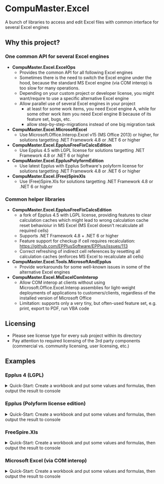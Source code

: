 # CompuMaster.Excel

A bunch of libraries to access and edit Excel files with common interface for several Excel engines

## Why this project?

### One common API for several Excel engines

  * **CompuMaster.Excel.ExcelOps**
    * Provides the common API for all following Excel engines
    * Sometimes there is the need to switch the Excel engine under the hood, because the standard MS Excel engine (via COM interop) is too slow for many operations.
    * Depending on your custom project or developer license, you might want/require to use a specific alternative Excel engine
    * Allow parallel use of several Excel engines in your project
        * at least for some work items, you need Excel engine A, while for some other work item you need Excel engine B because of its feature set, bugs, etc.
        * allow step-by-step-migrations instead of one big migration task
  * **CompuMaster.Excel.MicrosoftExcel**
    * Use Microsoft.Office.Interop.Excel v15 (MS Office 2013) or higher, for solutions targetting .NET Framework 4.8 or .NET 6 or higher
  * **CompuMaster.Excel.EpplusFreeFixCalcsEdition** 
    * Use Epplus 4.5 with LGPL license for solutions targetting .NET Framework 4.8 or .NET 6 or higher
  * **CompuMaster.Excel.EpplusPolyformEdition**
    * Use latest Epplus with Epplus Software's polyform license for solutions targetting .NET Framework 4.8 or .NET 6 or higher
  * **CompuMaster.Excel.(Free)SpireXls**
    * Use (Free)Spire.Xls for solutions targetting .NET Framework 4.8 or .NET 6 or higher

### Common helper libraries

  * **CompuMaster.Excel.EpplusFreeFixCalcsEdition** 
    * a fork of Epplus 4.5 with LGPL license, providing features to clear calculation caches which might lead to wrong calculation cache reset behavioiur in MS Excel (MS Excel doesn't recalculate all required cells)
    * Supports .NET Framework 4.8 + .NET 6 or higher
    * Feature support for checkup if cell requires recalculation: https://github.com/EPPlusSoftware/EPPlus/issues/113
    * Correct refreshing of indirect cell references by resetting all calculation caches (enforces MS Excel to recalculate all cells)
  * **CompuMaster.Excel.Tools.MicrosoftAndEpplus**
    * Provide workarounds for some well-known issues in some of the alternative Excel engines
  * **CompuMaster.Excel.MsExcelComInterop**
    * Allow COM interop at clients without using Microsoft.Office.Excel.Interop assemblies for light-weight deployments of applications to customers/clients, regardless of the installed version of Microsoft Office
    * Limitation: supports only a very tiny, but often-used feature set, e.g. print, export to PDF, run VBA code

## Licensing

  * Please see license type for every sub project within its directory
  * Pay attention to required licensing of the 3rd party components (commercial vs. community licensing, user licensing, etc.)

## Examples

### Epplus 4 (LGPL) 

<details>
<summary>Quick-Start: Create a workbook and put some values and formulas, then output the result to console</summary>

```C#
using CompuMaster.Excel.ExcelOps;

string FirstSheetName;
TextTable formulasOrValues;
TextTable values;

//Create a workbook and put some values and formulas
ExcelDataOperationsBase workbook = new EpplusFreeExcelDataOperations(null, ExcelDataOperationsBase.OpenMode.CreateFile, true, null);
FirstSheetName = workbook.SheetNames()[0];
workbook.WriteCellValue<int>(FirstSheetName, 0, 0, 123);
workbook.WriteCellValue<double>(new ExcelCell(FirstSheetName, "B1", ExcelCell.ValueTypes.All), 456.123);
workbook.WriteCellFormula(FirstSheetName, 0, 2, @"SUM(A1:B1)", true);

//Output table with formulas or alternatively with formatted cell value
formulasOrValues = workbook.SheetContentMatrix(FirstSheetName, ExcelDataOperationsBase.MatrixContent.FormulaOrFormattedText);
System.Console.WriteLine(formulasOrValues.ToUIExcelTable());

//Output table with calculated or static values
values = workbook.SheetContentMatrix(FirstSheetName, ExcelDataOperationsBase.MatrixContent.StaticOrCalculatedValues);
System.Console.WriteLine(values.ToUIExcelTable());
```

leads to following output

```text
# |A  |B      |C
--+---+-------+-----------
1 |123|456,123|=SUM(A1:B1)

# |A  |B      |C
--+---+-------+-------
1 |123|456,123|579,123
```
</details>

### Epplus (Polyform license edition) 

<details>
<summary>Quick-Start: Create a workbook and put some values and formulas, then output the result to console</summary>

```C#
using CompuMaster.Excel.ExcelOps;

string FirstSheetName;
TextTable formulasOrValues;
TextTable values;

//Assign required license context for Epplus component
EpplusPolyformExcelDataOperations.LicenseContext = OfficeOpenXml.LicenseContext.NonCommercial;

//Create a workbook and put some values and formulas
workbook = new EpplusPolyformExcelDataOperations(null, ExcelDataOperationsBase.OpenMode.CreateFile, true, null);
FirstSheetName = workbook.SheetNames()[0];
workbook.WriteCellValue<int>(FirstSheetName, 0, 0, 123);
workbook.WriteCellValue<double>(new ExcelCell(FirstSheetName, "B1", ExcelCell.ValueTypes.All), 456.123);
workbook.WriteCellFormula(FirstSheetName, 0, 2, @"SUM(A1:B1)", true);

//Output table with formulas or alternatively with formatted cell value
formulasOrValues = workbook.SheetContentMatrix(FirstSheetName, ExcelDataOperationsBase.MatrixContent.FormulaOrFormattedText);
System.Console.WriteLine(formulasOrValues.ToUIExcelTable());

//Output table with calculated or static values
values = workbook.SheetContentMatrix(FirstSheetName, ExcelDataOperationsBase.MatrixContent.StaticOrCalculatedValues);
System.Console.WriteLine(values.ToUIExcelTable());
```

leads to following output

```text
# |A  |B      |C
--+---+-------+-----------
1 |123|456,123|=SUM(A1:B1)

# |A  |B      |C
--+---+-------+-------
1 |123|456,123|579,123
```
</details>

### FreeSpire.Xls

<details>
<summary>Quick-Start: Create a workbook and put some values and formulas, then output the result to console</summary>

```C#
using CompuMaster.Excel.ExcelOps;

string FirstSheetName;
TextTable formulasOrValues;
TextTable values;

//Create a workbook and put some values and formulas
workbook = new FreeSpireXlsDataOperations(null, ExcelDataOperationsBase.OpenMode.CreateFile, true, null);
FirstSheetName = workbook.SheetNames()[0];
workbook.WriteCellValue<int>(FirstSheetName, 0, 0, 123);
workbook.WriteCellValue<double>(new ExcelCell(FirstSheetName, "B1", ExcelCell.ValueTypes.All), 456.123);
workbook.WriteCellFormula(FirstSheetName, 0, 2, @"SUM(A1:B1)", true);

//Output table with formulas or alternatively with formatted cell value
formulasOrValues = workbook.SheetContentMatrix(FirstSheetName, ExcelDataOperationsBase.MatrixContent.FormulaOrFormattedText);
System.Console.WriteLine(formulasOrValues.ToUIExcelTable());

//Output table with calculated or static values
values = workbook.SheetContentMatrix(FirstSheetName, ExcelDataOperationsBase.MatrixContent.StaticOrCalculatedValues);
System.Console.WriteLine(values.ToUIExcelTable());
```

leads to following output

```text
# |A  |B      |C
--+---+-------+-----------
1 |123|456,123|=SUM(A1:B1)

# |A  |B      |C
--+---+-------+-------
1 |123|456,123|579,123
```
</details>

### Microsoft Excel (via COM interop)

<details>
<summary>Quick-Start: Create a workbook and put some values and formulas, then output the result to console</summary>

```C#
using CompuMaster.Excel.ExcelOps;

string FirstSheetName;
TextTable formulasOrValues;
TextTable values;

//Create a workbook and put some values and formulas
workbook = new MsExcelDataOperations(null, ExcelDataOperationsBase.OpenMode.CreateFile, true, null);
FirstSheetName = workbook.SheetNames()[0];
workbook.WriteCellValue<int>(FirstSheetName, 0, 0, 123);
workbook.WriteCellValue<double>(new ExcelCell(FirstSheetName, "B1", ExcelCell.ValueTypes.All), 456.123);
workbook.WriteCellFormula(FirstSheetName, 0, 2, @"SUM(A1:B1)", true);

//Output table with formulas or alternatively with formatted cell value
formulasOrValues = workbook.SheetContentMatrix(FirstSheetName, ExcelDataOperationsBase.MatrixContent.FormulaOrFormattedText);
System.Console.WriteLine(formulasOrValues.ToUIExcelTable());

//Output table with calculated or static values
values = workbook.SheetContentMatrix(FirstSheetName, ExcelDataOperationsBase.MatrixContent.StaticOrCalculatedValues);
System.Console.WriteLine(values.ToUIExcelTable());
```

leads to following output

```text
# |A  |B      |C
--+---+-------+-----------
1 |123|456,123|=SUM(A1:B1)

# |A  |B      |C
--+---+-------+-------
1 |123|456,123|579,123
```
</details>

